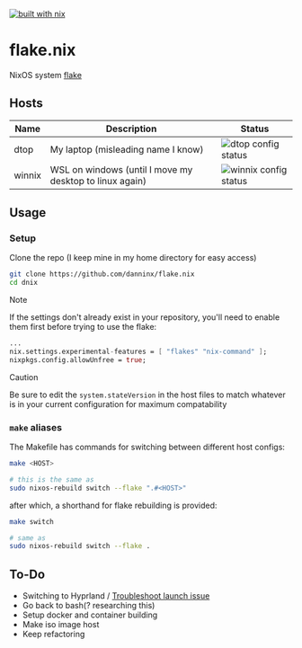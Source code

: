 [![built with nix](https://img.shields.io/static/v1?logo=nixos&logoColor=white&label=&message=Built%20with%20Nix&color=41439a)](https://builtwithnix.org)
# flake.nix

NixOS system [flake](https://nixos.wiki/wiki/Flakes)

## Hosts

| **Name** | **Description** | **Status** |
| - | - | - |
| dtop | My laptop (misleading name I know) | ![dtop config status](https://img.shields.io/badge/1--23--25-evaluates-41439a)
| winnix | WSL on windows (until I move my desktop to linux again) | ![winnix config status]()

## Usage

### Setup
Clone the repo (I keep mine in my home directory for easy access)

```sh
git clone https://github.com/danninx/flake.nix
cd dnix
```

> [!NOTE]
> If the settings don't already exist in your repository, you'll need to enable them first before trying to use the flake:
```nix
...
nix.settings.experimental-features = [ "flakes" "nix-command" ];
nixpkgs.config.allowUnfree = true;
```

> [!CAUTION]
> Be sure to edit the `system.stateVersion` in the host files to match whatever is in your current configuration for maximum compatability

### `make` aliases
The Makefile has commands for switching between different host configs:
```sh
make <HOST>

# this is the same as
sudo nixos-rebuild switch --flake ".#<HOST>"
```

after which, a shorthand for flake rebuilding is provided:
```sh
make switch

# same as
sudo nixos-rebuild switch --flake .
```

## To-Do

- Switching to Hyprland / [Troubleshoot launch issue](https://github.com/hyprwm/Hyprland/issues/6967)
- Go back to bash(? researching this)
- Setup docker and container building
- Make iso image host
- Keep refactoring
